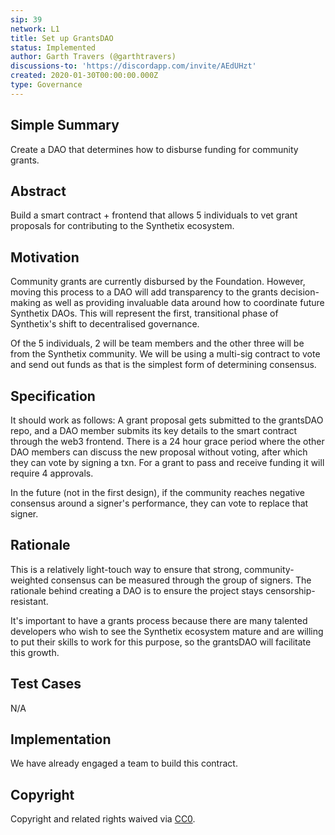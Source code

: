 ```yaml
---
sip: 39
network: L1
title: Set up GrantsDAO
status: Implemented
author: Garth Travers (@garthtravers)
discussions-to: 'https://discordapp.com/invite/AEdUHzt'
created: 2020-01-30T00:00:00.000Z
type: Governance
---
```

## Simple Summary

Create a DAO that determines how to disburse funding for community grants. 

## Abstract

Build a smart contract + frontend that allows 5 individuals to vet grant proposals for contributing to the Synthetix ecosystem.

## Motivation

Community grants are currently disbursed by the Foundation. However, moving this process to a DAO will add transparency to the grants decision-making as well as providing invaluable data around how to coordinate future Synthetix DAOs. This will represent the first, transitional phase of Synthetix's shift to decentralised governance. 

Of the 5 individuals, 2 will be team members and the other three will be from the Synthetix community. We will be using a multi-sig contract to vote and send out funds as that is the simplest form of determining consensus. 

## Specification

It should work as follows:
A grant proposal gets submitted to the grantsDAO repo, and a DAO member submits its key details to the smart contract through the web3 frontend. There is a 24 hour grace period where the other DAO members can discuss the new proposal without voting, after which they can vote by signing a txn. For a grant to pass and receive funding it will require 4 approvals. 

In the future (not in the first design), if the community reaches negative consensus around a signer's performance, they can vote to replace that signer. 

## Rationale

This is a relatively light-touch way to ensure that strong, community-weighted consensus can be measured through the group of signers. The rationale behind creating a DAO is to ensure the project stays censorship-resistant. 

It's important to have a grants process because there are many talented developers who wish to see the Synthetix ecosystem mature and are willing to put their skills to work for this purpose, so the grantsDAO will facilitate this growth. 

## Test Cases

N/A

## Implementation

We have already engaged a team to build this contract. 

## Copyright

Copyright and related rights waived via [CC0](https://creativecommons.org/publicdomain/zero/1.0/).
